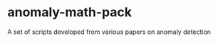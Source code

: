 anomaly-math-pack
=================

A set of scripts developed from various papers on anomaly detection 
